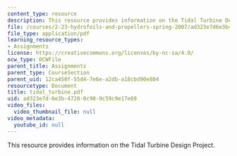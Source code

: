 ```yaml
---
content_type: resource
description: This resource provides information on the Tidal Turbine Design Project.
file: /courses/2-23-hydrofoils-and-propellers-spring-2007/ad323e7d6e3b47200c909c59c9e17e69_tidal_turbine.pdf
file_type: application/pdf
learning_resource_types:
- Assignments
license: https://creativecommons.org/licenses/by-nc-sa/4.0/
ocw_type: OCWFile
parent_title: Assignments
parent_type: CourseSection
parent_uid: 12ca450f-55d4-7e6e-a2db-a18cbd90e804
resourcetype: Document
title: tidal_turbine.pdf
uid: ad323e7d-6e3b-4720-0c90-9c59c9e17e69
video_files:
  video_thumbnail_file: null
video_metadata:
  youtube_id: null
---
```

This resource provides information on the Tidal Turbine Design Project.